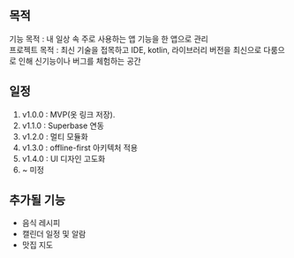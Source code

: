 ## 목적
기능 목적 : 내 일상 속 주로 사용하는 앱 기능을 한 앱으로 관리<br>
프로젝트 목적 : 최신 기술을 접목하고 IDE, kotlin, 라이브러리 버전을 최신으로 다룸으로 인해 신기능이나 버그를 체험하는 공간

## 일정

1. v1.0.0 : MVP(옷 링크 저장).
2. v1.1.0 : Superbase 연동
3. v1.2.0 : 멀티 모듈화
4. v1.3.0 : offline-first 아키텍처 적용
5. v1.4.0 : UI 디자인 고도화
6. ~ 미정

## 추가될 기능
- 음식 레시피
- 캘린더 일정 및 알람
- 맛집 지도

